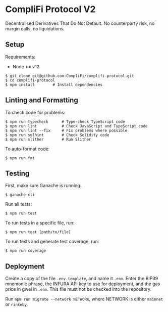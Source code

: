 # CompliFi Protocol V2

Decentralised Derivatives That Do Not Default. No counterparty risk, no margin
calls, no liquidations.

## Setup

Requirements:

- Node >= v12

```
$ git clone git@github.com:CompliFi/complifi-protocol.git
$ cd complifi-protocol
$ npm install        # Install dependencies
```

## Linting and Formatting

To check code for problems:

```
$ npm run typecheck      # Type-check TypeScript code
$ npm run lint           # Check JavaScript and TypeScript code
$ npm run lint --fix     # Fix problems where possible
$ npm run solhint        # Check Solidity code
$ npm run slither        # Run Slither
```

To auto-format code:

```
$ npm run fmt
```

## Testing

First, make sure Ganache is running.

```
$ ganache-cli
```

Run all tests:

```
$ npm run test
```

To run tests in a specific file, run:

```
$ npm run test [path/to/file]
```

To run tests and generate test coverage, run:

```
$ npm run coverage
```

## Deployment

Create a copy of the file `.env.template`, and name it `.env`. Enter the BIP39
mnemonic phrase, the INFURA API key to use for deployment, and the gas price in
gwei in `.env`. This file must not be checked into the repository.

Run `npm run migrate --network NETWORK`, where NETWORK is either `mainnet` or
`rinkeby`.

